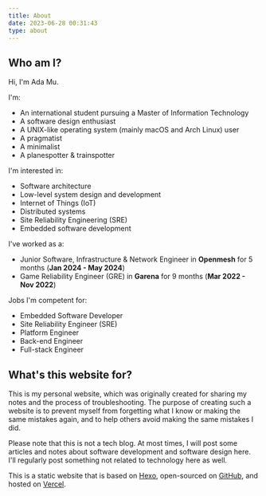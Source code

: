 ```yaml
---
title: About
date: 2023-06-28 00:31:43
type: about
---
```


## Who am I?

Hi, I'm Ada Mu.

I'm:

- An international student pursuing a Master of Information Technology
- A software design enthusiast
- A UNIX-like operating system (mainly macOS and Arch Linux) user
- A pragmatist
- A minimalist
- A planespotter & trainspotter

I'm interested in:

- Software architecture
- Low-level system design and development
- Internet of Things (IoT)
- Distributed systems
- Site Reliability Engineering (SRE)
- Embedded software development

I've worked as a:

- Junior Software, Infrastructure & Network Engineer in **Openmesh** for 5 months (**Jan 2024 - May 2024**)
- Game Reliability Engineer (GRE) in **Garena** for 9 months (**Mar 2022 - Nov 2022**)

Jobs I'm competent for:

- Embedded Software Developer
- Site Reliability Engineer (SRE)
- Platform Engineer
- Back-end Engineer
- Full-stack Engineer

## What's this website for?

This is my personal website, which was originally created for sharing my notes and the process of troubleshooting. The purpose of creating such a website is to prevent myself from forgetting what I know or making the same mistakes again, and to help others avoid making the same mistakes I did.

Please note that this is not a tech blog. At most times, I will post some articles and notes about software development and software design here. I'll regularly post something not related to technology here as well.

This is a static website that is based on [Hexo](https://hexo.io), open-sourced on [GitHub](https://github.com), and hosted on [Vercel](https://vercel.com).
